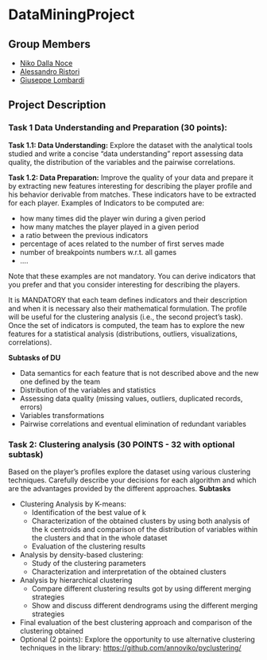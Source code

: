 # DataMiningProject
## Group Members
- [Niko Dalla Noce](https://github.com/nikodallanoce)
- [Alessandro Ristori](https://github.com/RistoAle97)
- [Giuseppe Lombardi](https://github.com/icezimmer)

## Project Description
### Task 1 Data Understanding and Preparation (30 points):
__Task 1.1: Data Understanding:__ Explore the dataset with the analytical tools studied
and write a concise “data understanding” report assessing data quality, the
distribution of the variables and the pairwise correlations.

__Task 1.2: Data Preparation:__ Improve the quality of your data and prepare it by
extracting new features interesting for describing the player profile and his behavior
derivable from matches. These indicators have to be extracted for each player.
Examples of Indicators to be computed are:
- how many times did the player win during a given period
- how many matches the player played in a given period
- a ratio between the previous indicators
- percentage of aces related to the number of first serves made
- number of breakpoints numbers w.r.t. all games
- ….

Note that these examples are not mandatory. You can derive indicators that you
prefer and that you consider interesting for describing the players.

It is MANDATORY that each team defines indicators and their description and when
it is necessary also their mathematical formulation. The profile will be useful for the clustering analysis (i.e., the second project’s task).
Once the set of indicators is computed, the team has to explore the new features for
a statistical analysis (distributions, outliers, visualizations, correlations).

__Subtasks of DU__
- Data semantics for each feature that is not described above and the new one
defined by the team
- Distribution of the variables and statistics
- Assessing data quality (missing values, outliers, duplicated records, errors)
- Variables transformations
- Pairwise correlations and eventual elimination of redundant variables

### Task 2: Clustering analysis (30 POINTS - 32 with optional subtask)
Based on the player’s profiles explore the dataset using various clustering techniques.
Carefully describe your decisions for each algorithm and which are the advantages provided
by the different approaches.
__Subtasks__
- Clustering Analysis by K-means:
  - Identification of the best value of k
  - Characterization of the obtained clusters by using both analysis of the
k centroids and comparison of the distribution of variables within the
clusters and that in the whole dataset
  - Evaluation of the clustering results
- Analysis by density-based clustering:
  - Study of the clustering parameters
  - Characterization and interpretation of the obtained clusters
- Analysis by hierarchical clustering
  - Compare different clustering results got by using different merging
strategies
  - Show and discuss different dendrograms using the different merging
strategies
- Final evaluation of the best clustering approach and comparison of the clustering
obtained
- Optional (2 points): Explore the opportunity to use alternative clustering techniques in the library: https://github.com/annoviko/pyclustering/

